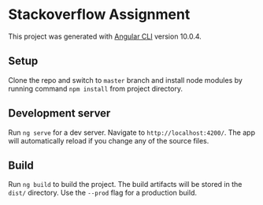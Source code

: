 # Stackoverflow Assignment

This project was generated with [Angular CLI](https://github.com/angular/angular-cli) version 10.0.4.

## Setup

Clone the repo and switch to `master` branch and install node modules by running command `npm install` from project directory.

## Development server

Run `ng serve` for a dev server. Navigate to `http://localhost:4200/`. The app will automatically reload if you change any of the source files. 

## Build

Run `ng build` to build the project. The build artifacts will be stored in the `dist/` directory. Use the `--prod` flag for a production build.